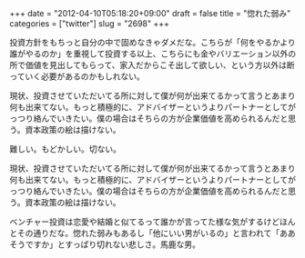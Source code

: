 +++
date = "2012-04-10T05:18:20+09:00"
draft = false
title = "惚れた弱み"
categories = ["twitter"]
slug = "2698"
+++

投資方針をもちっと自分の中で固めなきゃダメだな。こちらが「何をやるかより誰がやるのか」を重視して投資する以上、こちらにも金やバリエーション以外の所で価値を見出してもらって、家入だからこそ出して欲しい、という方以外は断っていく必要があるのかもしれない。

現状、投資させていただいてる所に対して僕が何が出来てるかって言うとあまり何も出来てない。もっと積極的に、アドバイザーというよりパートナーとしてがっつり絡んでいきたい。僕の場合はそちらの方が企業価値を高められるんだと思う。資本政策の絵は描けない。

難しい。もどかしい。切ない。

現状、投資させていただいてる所に対して僕が何が出来てるかって言うとあまり何も出来てない。もっと積極的に、アドバイザーというよりパートナーとしてがっつり絡んでいきたい。僕の場合はそちらの方が企業価値を高められるんだと思う。資本政策の絵は描けない。

ベンチャー投資は恋愛や結婚と似てるって誰かが言ってた様な気がするけどほんとその通りだな。惚れた弱みもあるし「他にいい男がいるの」と言われて「ああそうですか」とすっぱり切れない悲しさ。馬鹿な男。
